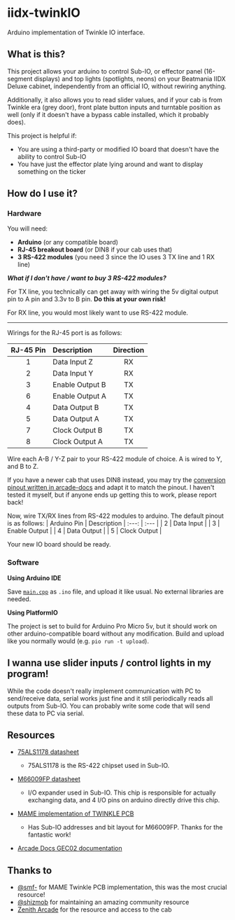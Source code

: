 # iidx-twinkIO
Arduino implementation of Twinkle IO interface.

## What is this?
This project allows your arduino to control Sub-IO, or effector panel (16-segment displays) and top lights (spotlights, neons) on your Beatmania IIDX Deluxe cabinet, independently from an official IO, without rewiring anything.

Additionally, it also allows you to read slider values, and if your cab is from Twinkle era (grey door), front plate button inputs and turntable position as well (only if it doesn't have a bypass cable installed, which it probably does).

This project is helpful if:

* You are using a third-party or modified IO board that doesn't have the ability to control Sub-IO
* You have just the effector plate lying around and want to display something on the ticker

## How do I use it?
### Hardware
You will need:
* **Arduino** (or any compatible board)
* **RJ-45 breakout board** (or DIN8 if your cab uses that)
* **3 RS-422 modules** (you need 3 since the IO uses 3 TX line and 1 RX line)

***What if I don't have / want to buy 3 RS-422 modules?***

For TX line, you technically can get away with wiring the 5v digital output pin to A pin and 3.3v to B pin. **Do this at your own risk!**

For RX line, you would most likely want to use RS-422 module.

---

Wirings for the RJ-45 port is as follows:

| RJ-45 Pin | Description | Direction |
| :---: | :--- | :---: |
| 1 | Data Input Z | RX |
| 2 | Data Input Y | RX |
| 3 | Enable Output B | TX |
| 6 | Enable Output A | TX |
| 4 | Data Output B | TX |
| 5 | Data Output A | TX |
| 7 | Clock Output B | TX |
| 8 | Clock Output A | TX |

Wire each A-B / Y-Z pair to your RS-422 module of choice. A is wired to Y, and B to Z.

If you have a newer cab that uses DIN8 instead, you may try the [conversion pinout written in arcade-docs](https://github.com/shizmob/arcade-docs/blob/main/konami/io/GEC02/pwb-aa.md) and adapt it to match the pinout. I haven't tested it myself, but if anyone ends up getting this to work, please report back!

Now, wire TX/RX lines from RS-422 modules to arduino. The default pinout is as follows:
| Arduino Pin | Description
| :---: | :--- |
| 2 | Data Input |
| 3 | Enable Output |
| 4 | Data Output |
| 5 | Clock Output |

Your new IO board should be ready.

### Software
**Using Arduino IDE**

Save [`main.cpp`](./src/main.cpp) as `.ino` file, and upload it like usual. No external libraries are needed.

**Using PlatformIO**

The project is set to build for Arduino Pro Micro 5v, but it should work on other arduino-compatible board without any modification. Build and upload like you normally would (e.g. `pio run -t upload`).

## I wanna use slider inputs / control lights in my program!
While the code doesn't really implement communication with PC to send/receive data, serial works just fine and it still periodically reads all outputs from Sub-IO. You can probably write some code that will send these data to PC via serial.

## Resources
* [75ALS1178 datasheet](https://www.ti.com/lit/ds/symlink/sn75als1178.pdf)
  * 75ALS1178 is the RS-422 chipset used in Sub-IO.

* [M66009FP datasheet](https://www.alldatasheet.com/datasheet-pdf/pdf/1430/MITSUBISHI/M66009FP.html)
  * I/O expander used in Sub-IO. This chip is responsible for actually exchanging data, and 4 I/O pins on arduino directly drive this chip.

* [MAME implementation of TWINKLE PCB](https://github.com/987123879113/mame/blob/bemani/src/mame/konami/twinkle.cpp)
  * Has Sub-IO addresses and bit layout for M66009FP. Thanks  for the fantastic work!

* [Arcade Docs GEC02 documentation](https://github.com/shizmob/arcade-docs/blob/main/konami/io/GEC02/pwb-aa.md)
  

## Thanks to
* [@smf-](https://github.com/smf-) for MAME Twinkle PCB implementation, this was the most crucial resource!
* [@shizmob](https://github.com/shizmob) for maintaining an amazing community resource
* [Zenith Arcade](https://zenitarcade.com) for the resource and access to the cab
